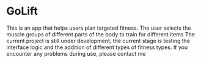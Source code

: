 # GoLift
This is an app that helps users plan targeted fitness.
The user selects the muscle groups of different parts of the body to train for different items
The current project is still under development, the current stage is testing the interface logic and the addition of different types of fitness types.
If you encounter any problems during use, please contact me
